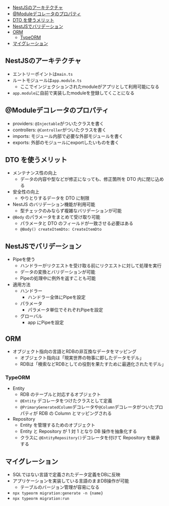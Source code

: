 - [NestJSのアーキテクチャ](#nestjsのアーキテクチャ)
- [@Moduleデコレータのプロパティ](#moduleデコレータのプロパティ)
- [DTO を使うメリット](#dto-を使うメリット)
- [NestJSでバリデーション](#nestjsでバリデーション)
- [ORM](#orm)
  - [TypeORM](#typeorm)
- [マイグレーション](#マイグレーション)

## NestJSのアーキテクチャ
- エントリーポイントは`main.ts`
- ルートモジュールは`app.module.ts`
  - ここでインジェクションされたmoduleがアプリとして利用可能になる
- `app.module`に自前で実装したmoduleを登録してくことになる

## @Moduleデコレータのプロパティ
- providers: `@Injectable`がついたクラスを書く
- controllers: `@Controller`がついたクラスを書く
- imports: モジュール内部で必要な外部モジュールを書く
- exports: 外部のモジュールにexportしたいものを書く

## DTO を使うメリット
- メンテナンス性の向上
  - データの内容や型などが修正になっても、修正箇所を DTO 内に閉じ込める
- 安全性の向上
  - やりとりするデータを DTO に制限
- NestJS のバリデーション機能が利用可能
  - 型チェックのみならず複雑なバリデーションが可能
- `@Body` のパラメータをまとめて受け取り可能
  - パラメータと DTO のフィールドが一致させる必要はある
  - `@Body() createItemDto: CreateItemDto`

## NestJSでバリデーション
- Pipeを使う
  - ハンドラーがリクエストを受け取る前にリクエストに対して処理を実行
  - データの変換とバリデーションが可能
  - Pipeの処理中に例外を返すことも可能
- 適用方法
  - ハンドラー
    - ハンドラー全体にPipeを設定
  - パラメータ
    - パラメータ単位でそれぞれPipeを設定
  - グローバル
    - app にPipeを設定

## ORM
- オブジェクト指向の言語とRDBの非互換なデータをマッピング
  - オブジェクト指向は「現実世界の物事に即したデータモデル」
  - RDBは「検索などRDBとしての役割を果たすために最適化されたモデル」

### TypeORM
- Entity
  - RDB のテーブルと対応するオブジェクト
  - `@Entity` デコレータをつけたクラスとして定義
  - `@PrimaryGeneratedColumn`デコレータや`@Column`デコレータがついたプロパティが RDB の Column とマッピングされる
- Repository
  - Entity を管理するためのオブジェクト
  - Entity と Repository が 1 対 1 となり DB 操作を抽象化する
  - クラスに `@EntityRepository()`デコレータを付けて Repository を継承する

## マイグレーション
- SQLではない言語で定義されたデータ定義をDBに反映
- アプリケーションを実装している言語のままDB操作が可能
  - テーブルのバージョン管理が容易になる
- `npx typeorm migration:generate -n {name}`
- `npx typeorm migration:run`